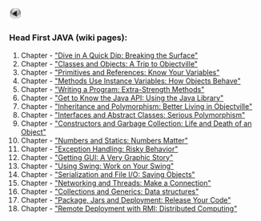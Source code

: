 <a href="https://kamil-jankowski.github.io/"><img src="button-24808_960_720.png" alt="back_icon" width="25"/></a>
<br>
### Head First JAVA (wiki pages):
  01. Chapter - ["Dive in A Quick Dip: Breaking the Surface"](https://github.com/Kamil-Jankowski/Learnig-JAVA/wiki/Head-First-JAVA:-01.-Chapter)
  02. Chapter - ["Classes and Objects: A Trip to Objectville"](https://github.com/Kamil-Jankowski/Learnig-JAVA/wiki/Head-First-JAVA:-02.-Chapter)
  03. Chapter - ["Primitives and References: Know Your Variables"](https://github.com/Kamil-Jankowski/Learnig-JAVA/wiki/Head-First-JAVA:-03.-Chapter)
  04. Chapter - ["Methods Use Instance Variables: How Objects Behave"](https://github.com/Kamil-Jankowski/Learnig-JAVA/wiki/Head-First-JAVA:-04.-Chapter)
  05. Chapter - ["Writing a Program: Extra-Strength Methods"](https://github.com/Kamil-Jankowski/Learnig-JAVA/wiki/Head-First-JAVA:-05.-Chapter)
  06. Chapter - ["Get to Know the Java API: Using the Java Library"](https://github.com/Kamil-Jankowski/Learnig-JAVA/wiki/Head-First-JAVA:-06.-Chapter)
  07. Chapter - ["Inheritance and Polymorphism: Better Living in Objectville"](https://github.com/Kamil-Jankowski/Learnig-JAVA/wiki/Head-First-JAVA:-07.-Chapter)
  08. Chapter - ["Interfaces and Abstract Classes: Serious Polymorphism"](https://github.com/Kamil-Jankowski/Learnig-JAVA/wiki/Head-First-JAVA:-08.-Chapter)
  09. Chapter - ["Constructors and Garbage Collection: Life and Death of an Object"](https://github.com/Kamil-Jankowski/Learnig-JAVA/wiki/Head-First-JAVA:-09.-Chapter)
  10. Chapter - ["Numbers and Statics: Numbers Matter"](https://github.com/Kamil-Jankowski/Learnig-JAVA/wiki/Head-First-JAVA:-10.-Chapter)
  11. Chapter - ["Exception Handling: Risky Behavior"](https://github.com/Kamil-Jankowski/Learnig-JAVA/wiki/Head-First-JAVA:-11.-Chapter)
  12. Chapter - ["Getting GUI: A Very Graphic Story"](https://github.com/Kamil-Jankowski/Learnig-JAVA/wiki/Head-First-JAVA:-12.-Chapter)
  13. Chapter - ["Using Swing: Work on Your Swing"](https://github.com/Kamil-Jankowski/Learnig-JAVA/wiki/Head-First-JAVA:-13.-Chapter)
  14. Chapter - ["Serialization and File I/O: Saving Objects"](https://github.com/Kamil-Jankowski/Learnig-JAVA/wiki/Head-First-JAVA:-14.-Chapter)
  15. Chapter - ["Networking and Threads: Make a Connection"](https://github.com/Kamil-Jankowski/Learnig-JAVA/wiki/Head-First-JAVA:-15.-Chapter)
  16. Chapter - ["Collections and Generics: Data structures"](https://github.com/Kamil-Jankowski/Learnig-JAVA/wiki/Head-First-JAVA:-16.-Chapter)
  17. Chapter - ["Package, Jars and Deployment: Release Your Code"](https://github.com/Kamil-Jankowski/Learnig-JAVA/wiki/Head-First-JAVA:-17.-Chapter)
  18. Chapter - ["Remote Deployment with RMI: Distributed Computing"](https://github.com/Kamil-Jankowski/Learnig-JAVA/wiki/Head-First-JAVA:-18.-Chapter)
